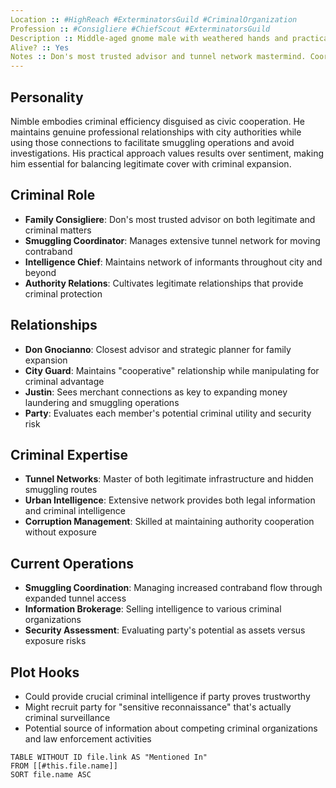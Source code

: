 ```yaml
---
Location :: #HighReach #ExterminatorsGuild #CriminalOrganization
Profession :: #Consigliere #ChiefScout #ExterminatorsGuild
Description :: Middle-aged gnome male with weathered hands and practical clothing; criminal consigliere who manages both legitimate city guard relationships and extensive smuggling networks.
Alive? :: Yes
Notes :: Don's most trusted advisor and tunnel network mastermind. Coordinates legitimate cooperation with authorities while simultaneously managing criminal operations. Professional evaluation of party members focuses on criminal potential.
---
```


## Personality
Nimble embodies criminal efficiency disguised as civic cooperation. He maintains genuine professional relationships with city authorities while using those connections to facilitate smuggling operations and avoid investigations. His practical approach values results over sentiment, making him essential for balancing legitimate cover with criminal expansion.

## Criminal Role
- **Family Consigliere**: Don's most trusted advisor on both legitimate and criminal matters
- **Smuggling Coordinator**: Manages extensive tunnel network for moving contraband
- **Intelligence Chief**: Maintains network of informants throughout city and beyond
- **Authority Relations**: Cultivates legitimate relationships that provide criminal protection

## Relationships
- **Don Gnocianno**: Closest advisor and strategic planner for family expansion
- **City Guard**: Maintains "cooperative" relationship while manipulating for criminal advantage
- **Justin**: Sees merchant connections as key to expanding money laundering and smuggling operations
- **Party**: Evaluates each member's potential criminal utility and security risk

## Criminal Expertise
- **Tunnel Networks**: Master of both legitimate infrastructure and hidden smuggling routes
- **Urban Intelligence**: Extensive network provides both legal information and criminal intelligence
- **Corruption Management**: Skilled at maintaining authority cooperation without exposure

## Current Operations
- **Smuggling Coordination**: Managing increased contraband flow through expanded tunnel access
- **Information Brokerage**: Selling intelligence to various criminal organizations
- **Security Assessment**: Evaluating party's potential as assets versus exposure risks

## Plot Hooks
- Could provide crucial criminal intelligence if party proves trustworthy
- Might recruit party for "sensitive reconnaissance" that's actually criminal surveillance
- Potential source of information about competing criminal organizations and law enforcement activities

```dataview
TABLE WITHOUT ID file.link AS "Mentioned In"
FROM [[#this.file.name]]
SORT file.name ASC
```

